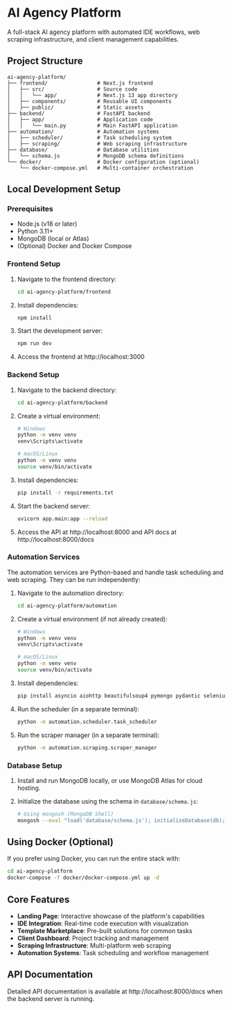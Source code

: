 # AI Agency Platform

A full-stack AI agency platform with automated IDE workflows, web scraping infrastructure, and client management capabilities.

## Project Structure

```
ai-agency-platform/
├── frontend/                # Next.js frontend
│   ├── src/                 # Source code
│   │   └── app/             # Next.js 13 app directory
│   ├── components/          # Reusable UI components
│   ├── public/              # Static assets
├── backend/                 # FastAPI backend
│   ├── app/                 # Application code
│   │   └── main.py          # Main FastAPI application
├── automation/              # Automation systems
│   ├── scheduler/           # Task scheduling system
│   ├── scraping/            # Web scraping infrastructure
├── database/                # Database utilities
│   └── schema.js            # MongoDB schema definitions
└── docker/                  # Docker configuration (optional)
    └── docker-compose.yml   # Multi-container orchestration
```

## Local Development Setup

### Prerequisites

- Node.js (v18 or later)
- Python 3.11+
- MongoDB (local or Atlas)
- (Optional) Docker and Docker Compose

### Frontend Setup

1. Navigate to the frontend directory:
   ```bash
   cd ai-agency-platform/frontend
   ```

2. Install dependencies:
   ```bash
   npm install
   ```

3. Start the development server:
   ```bash
   npm run dev
   ```

4. Access the frontend at http://localhost:3000

### Backend Setup

1. Navigate to the backend directory:
   ```bash
   cd ai-agency-platform/backend
   ```

2. Create a virtual environment:
   ```bash
   # Windows
   python -m venv venv
   venv\Scripts\activate

   # macOS/Linux
   python -m venv venv
   source venv/bin/activate
   ```

3. Install dependencies:
   ```bash
   pip install -r requirements.txt
   ```

4. Start the backend server:
   ```bash
   uvicorn app.main:app --reload
   ```

5. Access the API at http://localhost:8000 and API docs at http://localhost:8000/docs

### Automation Services

The automation services are Python-based and handle task scheduling and web scraping. They can be run independently:

1. Navigate to the automation directory:
   ```bash
   cd ai-agency-platform/automation
   ```

2. Create a virtual environment (if not already created):
   ```bash
   # Windows
   python -m venv venv
   venv\Scripts\activate

   # macOS/Linux
   python -m venv venv
   source venv/bin/activate
   ```

3. Install dependencies:
   ```bash
   pip install asyncio aiohttp beautifulsoup4 pymongo pydantic selenium scrapy websockets
   ```

4. Run the scheduler (in a separate terminal):
   ```bash
   python -m automation.scheduler.task_scheduler
   ```

5. Run the scraper manager (in a separate terminal):
   ```bash
   python -m automation.scraping.scraper_manager
   ```

### Database Setup

1. Install and run MongoDB locally, or use MongoDB Atlas for cloud hosting.

2. Initialize the database using the schema in `database/schema.js`:
   ```bash
   # Using mongosh (MongoDB Shell)
   mongosh --eval "load('database/schema.js'); initializeDatabase(db);"
   ```

## Using Docker (Optional)

If you prefer using Docker, you can run the entire stack with:

```bash
cd ai-agency-platform
docker-compose -f docker/docker-compose.yml up -d
```

## Core Features

- **Landing Page**: Interactive showcase of the platform's capabilities
- **IDE Integration**: Real-time code execution with visualization
- **Template Marketplace**: Pre-built solutions for common tasks
- **Client Dashboard**: Project tracking and management
- **Scraping Infrastructure**: Multi-platform web scraping
- **Automation Systems**: Task scheduling and workflow management

## API Documentation

Detailed API documentation is available at http://localhost:8000/docs when the backend server is running.
